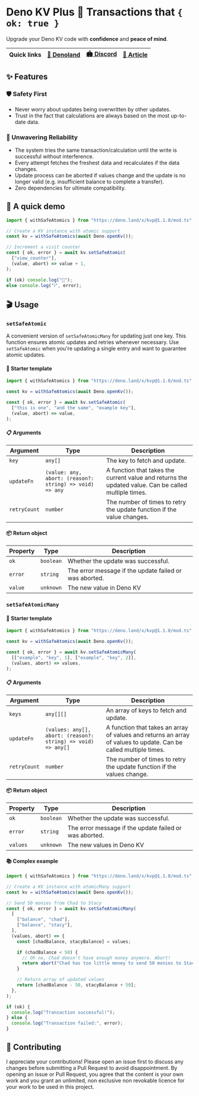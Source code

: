 # Deno KV Plus 🚀 Transactions that `{ ok: true }`

Upgrade your Deno KV code with **confidence** and **peace of mind**.

| **Quick links** | [📖 Denoland](https://deno.land/x/kvp) | [🏟️ Discord](https://discord.mieszko.xyz/deno-kv-plus) | [🔗 Article](https://mieszko.xyz/deno-kv-plus) |
| --------------- | -------------------------------------- | ----------------------------------------------------- | ---------------------------------------------- |

## ✨ Features

### 🛡️ Safety First

- Never worry about updates being overwritten by other updates.
- Trust in the fact that calculations are always based on the most up-to-date data.

### 🦾 Unwavering Reliability

- The system tries the same transaction/calculation until the write is successful without interference.
- Every attempt fetches the freshest data and recalculates if the data changes.
- Update process can be aborted if values change and the update is no longer valid (e.g. insufficient balance to complete a transfer).
- Zero dependencies for ultimate compatibility.

## 🎁 A quick demo

```js
import { withSafeAtomics } from "https://deno.land/x/kvp@1.1.0/mod.ts";

// Create a KV instance with atomic support
const kv = withSafeAtomics(await Deno.openKv());

// Increment a visit counter
const { ok, error } = await kv.setSafeAtomic(
  ["view_counter"],
  (value, abort) => value + 1,
);

if (ok) console.log("🎉");
else console.log("ℹ️", error);
```

## 🎬 Usage

### `setSafeAtomic`

A convenient version of `setSafeAtomicMany` for updating just one key. This function ensures atomic updates and retries whenever necessary. Use `setSafeAtomic` when you're updating a single entry and want to guarantee atomic updates.

#### 🌟 Starter template

```ts
import { withSafeAtomics } from "https://deno.land/x/kvp@1.1.0/mod.ts";

const kv = withSafeAtomics(await Deno.openKv());

const { ok, error } = await kv.setSafeAtomic(
  ["this is one", "and the same", "example key"],
  (value, abort) => value,
);
```

#### 📋 Arguments

| Argument     | Type                                                    | Description                                                                                          |
| ------------ | ------------------------------------------------------- | ---------------------------------------------------------------------------------------------------- |
| `key`        | `any[]`                                                 | The key to fetch and update.                                                                         |
| `updateFn`   | `(value: any, abort: (reason?: string) => void) => any` | A function that takes the current value and returns the updated value. Can be called multiple times. |
| `retryCount` | `number`                                                | The number of times to retry the update function if the value changes.                               |

#### 📦 Return object

| Property | Type      | Description                                            |
| -------- | --------- | ------------------------------------------------------ |
| `ok`     | `boolean` | Whether the update was successful.                     |
| `error`  | `string`  | The error message if the update failed or was aborted. |
| `value`  | `unknown` | The new value in Deno KV                               |

### `setSafeAtomicMany`

#### 🌟 Starter template

```ts
import { withSafeAtomics } from "https://deno.land/x/kvp@1.1.0/mod.ts";

const kv = withSafeAtomics(await Deno.openKv());

const { ok, error } = await kv.setSafeAtomicMany(
  [["example", "key", 1], ["example", "key", 2]],
  (values, abort) => values,
);
```

#### 📋 Arguments

| Argument     | Type                                                         | Description                                                                                                      |
| ------------ | ------------------------------------------------------------ | ---------------------------------------------------------------------------------------------------------------- |
| `keys`       | `any[][]`                                                    | An array of keys to fetch and update.                                                                            |
| `updateFn`   | `(values: any[], abort: (reason?: string) => void) => any[]` | A function that takes an array of values and returns an array of values to update. Can be called multiple times. |
| `retryCount` | `number`                                                     | The number of times to retry the update function if the values change.                                           |

#### 📦 Return object

| Property | Type      | Description                                            |
| -------- | --------- | ------------------------------------------------------ |
| `ok`     | `boolean` | Whether the update was successful.                     |
| `error`  | `string`  | The error message if the update failed or was aborted. |
| `values` | `unknown` | The new values in Deno KV                              |

#### 📚 Complex example

```js
import { withSafeAtomics } from "https://deno.land/x/kvp@1.1.0/mod.ts";

// Create a KV instance with atomicMany support
const kv = withSafeAtomics(await Deno.openKv());

// Send 50 monies from Chad to Stacy
const { ok, error } = await kv.setSafeAtomicMany(
  [
    ["balance", "chad"],
    ["balance", "stacy"],
  ],
  (values, abort) => {
    const [chadBalance, stacyBalance] = values;

    if (chadBalance < 50) {
      // Oh no, Chad doesn't have enough money anymore. Abort!
      return abort("Chad has too little money to send 50 monies to Stacy.");
    }

    // Return array of updated values
    return [chadBalance - 50, stacyBalance + 50];
  },
);

if (ok) {
  console.log("Transaction successful!");
} else {
  console.log("Transaction failed:", error);
}
```

## 🌱 Contributing

I appreciate your contributions! Please open an issue first to discuss any changes before submitting a Pull Request to avoid disappointment. By opening an issue or Pull Request, you agree that the content is your own work and you grant an unlimited, non exclusive non revokable licence for your work to be used in this project.
